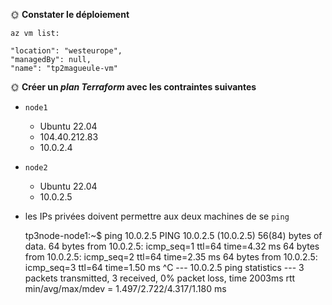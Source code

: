 🌞 **Constater le déploiement**

	az vm list:
	
	"location": "westeurope",
    "managedBy": null,
    "name": "tp2magueule-vm"

🌞 **Créer un _plan Terraform_ avec les contraintes suivantes**

- `node1`
    - Ubuntu 22.04
    - 104.40.212.83
    - 10.0.2.4
- `node2`
    - Ubuntu 22.04
    - 10.0.2.5
- les IPs privées doivent permettre aux deux machines de se `ping`

	tp3node-node1:~$ ping 10.0.2.5
	PING 10.0.2.5 (10.0.2.5) 56(84) bytes of data.
	64 bytes from 10.0.2.5: icmp_seq=1 ttl=64 time=4.32 ms
	64 bytes from 10.0.2.5: icmp_seq=2 ttl=64 time=2.35 ms
	64 bytes from 10.0.2.5: icmp_seq=3 ttl=64 time=1.50 ms
	^C
	--- 10.0.2.5 ping statistics ---
	3 packets transmitted, 3 received, 0% packet loss, time 2003ms
	rtt min/avg/max/mdev = 1.497/2.722/4.317/1.180 ms

